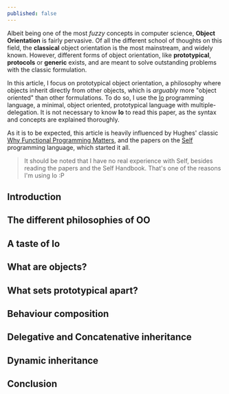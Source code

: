 ```yaml
---
published: false
---
```


Albeit being one of the most *fuzzy* concepts in computer science, **Object Orientation** is fairly pervasive. Of all the different school of thoughts on this field, the **classical** object orientation is the most mainstream, and widely known. However, different forms of object orientation, like **prototypical**, **protocols** or **generic** exists, and are meant to solve outstanding problems with the classic formulation.

In this article, I focus on prototypical object orientation, a philosophy where objects inherit directly from other objects, which is *arguably* more "object oriented" than other formulations. To do so, I use the [Io](http://iolanguage.org/) programming language, a minimal, object oriented, prototypical language with multiple-delegation. It is not necessary to know **Io** to read this paper, as the syntax and concepts are explained thoroughly.

As it is to be expected, this article is heavily influenced by Hughes' classic [Why Functional Programming Matters](http://www.cse.chalmers.se/~rjmh/Papers/whyfp.html), and the papers on the [Self](http://selflanguage.org/) programming language, which started it all.

> It should be noted that I have no real experience with Self, besides reading the papers and the Self Handbook. That's one of the reasons I'm using Io :P


## Introduction

## The different philosophies of OO

## A taste of Io

## What are objects?

## What sets prototypical apart?

## Behaviour composition

## Delegative and Concatenative inheritance

## Dynamic inheritance

## Conclusion